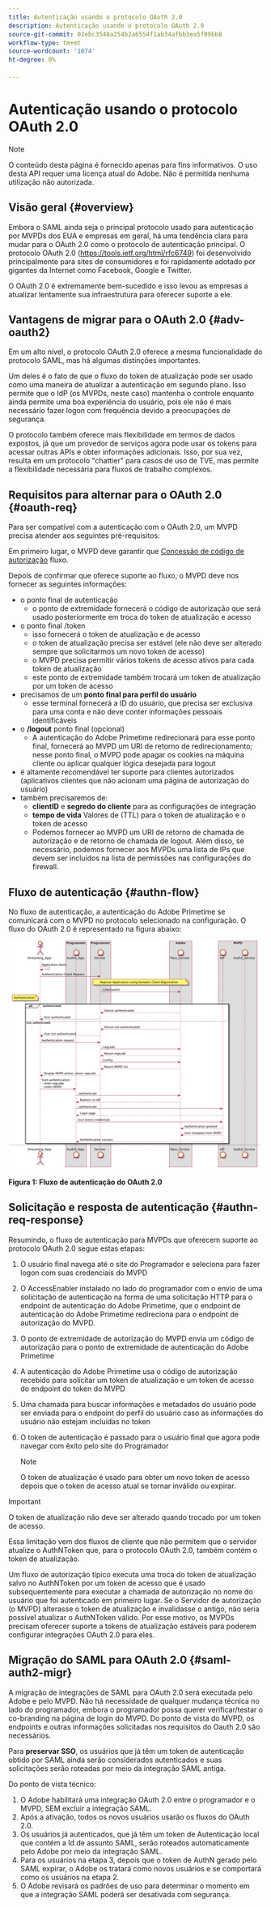 ```yaml
---
title: Autenticação usando o protocolo OAuth 2.0
description: Autenticação usando o protocolo OAuth 2.0
source-git-commit: 02ebc3548a254b2a6554f1ab34afbb3ea5f09bb8
workflow-type: tm+mt
source-wordcount: '1074'
ht-degree: 0%

---
```


# Autenticação usando o protocolo OAuth 2.0

>[!NOTE]
>
>O conteúdo desta página é fornecido apenas para fins informativos. O uso desta API requer uma licença atual do Adobe. Não é permitida nenhuma utilização não autorizada.

## Visão geral {#overview}

Embora o SAML ainda seja o principal protocolo usado para autenticação por MVPDs dos EUA e empresas em geral, há uma tendência clara para mudar para o OAuth 2.0 como o protocolo de autenticação principal. O protocolo OAuth 2.0 (https://tools.ietf.org/html/rfc6749) foi desenvolvido principalmente para sites de consumidores e foi rapidamente adotado por gigantes da Internet como Facebook, Google e Twitter.

O OAuth 2.0 é extremamente bem-sucedido e isso levou as empresas a atualizar lentamente sua infraestrutura para oferecer suporte a ele.



## Vantagens de migrar para o OAuth 2.0 {#adv-oauth2}

Em um alto nível, o protocolo OAuth 2.0 oferece a mesma funcionalidade do protocolo SAML, mas há algumas distinções importantes.

Um deles é o fato de que o fluxo do token de atualização pode ser usado como uma maneira de atualizar a autenticação em segundo plano. Isso permite que o IdP (os MVPDs, neste caso) mantenha o controle enquanto ainda permite uma boa experiência do usuário, pois ele não é mais necessário fazer logon com frequência devido a preocupações de segurança.

O protocolo também oferece mais flexibilidade em termos de dados expostos, já que um provedor de serviços agora pode usar os tokens para acessar outras APIs e obter informações adicionais. Isso, por sua vez, resulta em um protocolo &quot;chattier&quot; para casos de uso de TVE, mas permite a flexibilidade necessária para fluxos de trabalho complexos.





## Requisitos para alternar para o OAuth 2.0 {#oauth-req}

Para ser compatível com a autenticação com o OAuth 2.0, um MVPD precisa atender aos seguintes pré-requisitos:

Em primeiro lugar, o MVPD deve garantir que [Concessão de código de autorização](https://oauthlib.readthedocs.io/en/latest/oauth2/grants/authcode.html) fluxo.

Depois de confirmar que oferece suporte ao fluxo, o MVPD deve nos fornecer as seguintes informações:

* o ponto final de autenticação
   * o ponto de extremidade fornecerá o código de autorização que será usado posteriormente em troca do token de atualização e acesso
* o ponto final /token
   * isso fornecerá o token de atualização e de acesso
   * o token de atualização precisa ser estável (ele não deve ser alterado sempre que solicitarmos um novo token de acesso)
   * o MVPD precisa permitir vários tokens de acesso ativos para cada token de atualização
   * este ponto de extremidade também trocará um token de atualização por um token de acesso
* precisamos de um **ponto final para perfil do usuário**
   * esse terminal fornecerá a ID do usuário, que precisa ser exclusiva para uma conta e não deve conter informações pessoais identificáveis
* o **/logout** ponto final (opcional)
   * A autenticação do Adobe Primetime redirecionará para esse ponto final, fornecerá ao MVPD um URI de retorno de redirecionamento; nesse ponto final, o MVPD pode apagar os cookies na máquina cliente ou aplicar qualquer lógica desejada para logout
* é altamente recomendável ter suporte para clientes autorizados (aplicativos clientes que não acionam uma página de autorização do usuário)
* também precisaremos de:
   * **clientID** e **segredo do cliente** para as configurações de integração
   * **tempo de vida** Valores de (TTL) para o token de atualização e o token de acesso
   * Podemos fornecer ao MVPD um URI de retorno de chamada de autorização e de retorno de chamada de logout. Além disso, se necessário, podemos fornecer aos MVPDs uma lista de IPs que devem ser incluídos na lista de permissões nas configurações do firewall.


## Fluxo de autenticação {#authn-flow}

No fluxo de autenticação, a autenticação do Adobe Primetime se comunicará com o MVPD no protocolo selecionado na configuração. O fluxo do OAuth 2.0 é representado na figura abaixo:



![Diagrama para mostrar o Fluxo de autenticação no Adobe Authentication que se comunica com o MVPD no protocolo selecionado na configuração.](assets/authn-flow.png)

**Figura 1: Fluxo de autenticação do OAuth 2.0**



## Solicitação e resposta de autenticação {#authn-req-response}

Resumindo, o fluxo de autenticação para MVPDs que oferecem suporte ao protocolo OAuth 2.0 segue estas etapas:

1. O usuário final navega até o site do Programador e seleciona para fazer logon com suas credenciais do MVPD
1. O AccessEnabler instalado no lado do programador com o envio de uma solicitação de autenticação na forma de uma solicitação HTTP para o endpoint de autenticação do Adobe Primetime, que o endpoint de autenticação do Adobe Primetime redireciona para o endpoint de autorização do MVPD.
1. O ponto de extremidade de autorização do MVPD envia um código de autorização para o ponto de extremidade de autenticação do Adobe Primetime
1. A autenticação do Adobe Primetime usa o código de autorização recebido para solicitar um token de atualização e um token de acesso do endpoint do token do MVPD
1. Uma chamada para buscar informações e metadados do usuário pode ser enviada para o endpoint do perfil do usuário caso as informações do usuário não estejam incluídas no token
1. O token de autenticação é passado para o usuário final que agora pode navegar com êxito pelo site do Programador

   >[!NOTE]
   >
   >O token de atualização é usado para obter um novo token de acesso depois que o token de acesso atual se tornar inválido ou expirar.


>[!IMPORTANT]
>
>O token de atualização não deve ser alterado quando trocado por um token de acesso.

Essa limitação vem dos fluxos de cliente que não permitem que o servidor atualize o AuthNToken que, para o protocolo OAuth 2.0, também contém o token de atualização.

Um fluxo de autorização típico executa uma troca do token de atualização salvo no AuthNToken por um token de acesso que é usado subsequentemente para executar a chamada de autorização no nome do usuário que foi autenticado em primeiro lugar. Se o Servidor de autorização (o MVPD) alterasse o token de atualização e invalidasse o antigo, não seria possível atualizar o AuthNToken válido. Por esse motivo, os MVPDs precisam oferecer suporte a tokens de atualização estáveis para poderem configurar integrações OAuth 2.0 para eles.


## Migração do SAML para OAuth 2.0 {#saml-auth2-migr}

A migração de integrações de SAML para OAuth 2.0 será executada pelo Adobe e pelo MVPD. Não há necessidade de qualquer mudança técnica no lado do programador, embora o programador possa querer verificar/testar o co-branding na página de login do MVPD. Do ponto de vista do MVPD, os endpoints e outras informações solicitadas nos requisitos do Oauth 2.0 são necessários.

Para **preservar SSO**, os usuários que já têm um token de autenticação obtido por SAML ainda serão considerados autenticados e suas solicitações serão roteadas por meio da integração SAML antiga.

Do ponto de vista técnico:

1. O Adobe habilitará uma integração OAuth 2.0 entre o programador e o MVPD, SEM excluir a integração SAML.
1. Após a ativação, todos os novos usuários usarão os fluxos do OAuth 2.0.
1. Os usuários já autenticados, que já têm um token de Autenticação local que contém a Id de assunto SAML, serão roteados automaticamente pelo Adobe por meio da integração SAML.
1. Para os usuários na etapa 3, depois que o token de AuthN gerado pelo SAML expirar, o Adobe os tratará como novos usuários e se comportará como os usuários na etapa 2.
1. O Adobe revisará os padrões de uso para determinar o momento em que a integração SAML poderá ser desativada com segurança.
